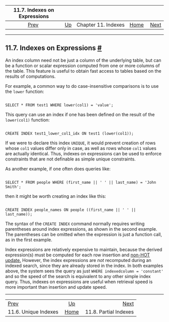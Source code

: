 

|             11.7. Indexes on Expressions            |                                          |                     |                                                       |                                                       |
| :-------------------------------------------------: | :--------------------------------------- | :-----------------: | ----------------------------------------------------: | ----------------------------------------------------: |
| [Prev](indexes-unique.html "11.6. Unique Indexes")  | [Up](indexes.html "Chapter 11. Indexes") | Chapter 11. Indexes | [Home](index.html "PostgreSQL 17devel Documentation") |  [Next](indexes-partial.html "11.8. Partial Indexes") |

***

## 11.7. Indexes on Expressions [#](#INDEXES-EXPRESSIONAL)

An index column need not be just a column of the underlying table, but can be a function or scalar expression computed from one or more columns of the table. This feature is useful to obtain fast access to tables based on the results of computations.

For example, a common way to do case-insensitive comparisons is to use the `lower` function:

```

SELECT * FROM test1 WHERE lower(col1) = 'value';
```

This query can use an index if one has been defined on the result of the `lower(col1)` function:

```

CREATE INDEX test1_lower_col1_idx ON test1 (lower(col1));
```

If we were to declare this index `UNIQUE`, it would prevent creation of rows whose `col1` values differ only in case, as well as rows whose `col1` values are actually identical. Thus, indexes on expressions can be used to enforce constraints that are not definable as simple unique constraints.

As another example, if one often does queries like:

```

SELECT * FROM people WHERE (first_name || ' ' || last_name) = 'John Smith';
```

then it might be worth creating an index like this:

```

CREATE INDEX people_names ON people ((first_name || ' ' || last_name));
```

The syntax of the `CREATE INDEX` command normally requires writing parentheses around index expressions, as shown in the second example. The parentheses can be omitted when the expression is just a function call, as in the first example.

Index expressions are relatively expensive to maintain, because the derived expression(s) must be computed for each row insertion and [non-HOT update.](storage-hot.html "73.7. Heap-Only Tuples (HOT)") However, the index expressions are *not* recomputed during an indexed search, since they are already stored in the index. In both examples above, the system sees the query as just `WHERE indexedcolumn = 'constant'` and so the speed of the search is equivalent to any other simple index query. Thus, indexes on expressions are useful when retrieval speed is more important than insertion and update speed.

***

|                                                     |                                                       |                                                       |
| :-------------------------------------------------- | :---------------------------------------------------: | ----------------------------------------------------: |
| [Prev](indexes-unique.html "11.6. Unique Indexes")  |        [Up](indexes.html "Chapter 11. Indexes")       |  [Next](indexes-partial.html "11.8. Partial Indexes") |
| 11.6. Unique Indexes                                | [Home](index.html "PostgreSQL 17devel Documentation") |                                 11.8. Partial Indexes |
